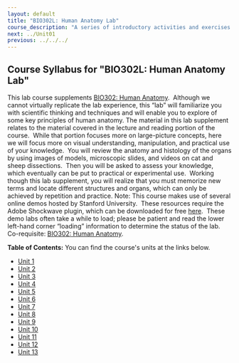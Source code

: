 ```yaml
---
layout: default
title: "BIO302L: Human Anatomy Lab"
course_description: "A series of introductory activities and exercises that explore human anatomy. Lab topics include: anatomical terms, histology, bones, muscles, eye and ear anatomy, respiratory system anatomy, and various dissections including the brain, heart, urinary system, reproductive system, and digestive system."
next: ../Unit01
previous: ../../../
---
```

Course Syllabus for "BIO302L: Human Anatomy Lab"
------------------------------------------------

This lab course supplements [BIO302: Human
Anatomy](http://www.saylor.org/courses/bio302/).  Although we cannot
virtually replicate the lab experience, this “lab” will familiarize you
with scientific thinking and techniques and will enable you to explore
of some key principles of human anatomy. The material in this lab
supplement relates to the material covered in the lecture and reading
portion of the course.  While that portion focuses more on large-picture
concepts, here we will focus more on visual understanding, manipulation,
and practical use of your knowledge.  You will review the anatomy and
histology of the organs by using images of models, microscopic slides,
and videos on cat and sheep dissections.  Then you will be asked to
assess your knowledge, which eventually can be put to practical or
experimental use.  Working though this lab supplement, you will realize
that you must memorize new terms and locate different structures and
organs, which can only be achieved by repetition and practice. Note:
This course makes use of several online demos hosted by Stanford
University.  These resources require the Adobe Shockwave plugin, which
can be downloaded for free
[here](http://www.adobe.com/shockwave/download/alternates/#sp).  These
demo labs often take a while to load; please be patient and read the
lower left-hand corner “loading” information to determine the status of
the lab. Co-requisite: [BIO302: Human
Anatomy](http://www.saylor.org/courses/bio302/).

**Table of Contents:** You can find the course's units at the links below.

- [Unit 1](https://legacy.saylor.org/bio302l/Unit01/)
- [Unit 2](https://legacy.saylor.org/bio302l/Unit02/)
- [Unit 3](https://legacy.saylor.org/bio302l/Unit03/)
- [Unit 4](https://legacy.saylor.org/bio302l/Unit04/)
- [Unit 5](https://legacy.saylor.org/bio302l/Unit05/)
- [Unit 6](https://legacy.saylor.org/bio302l/Unit06/)
- [Unit 7](https://legacy.saylor.org/bio302l/Unit07/)
- [Unit 8](https://legacy.saylor.org/bio302l/Unit08/)
- [Unit 9](https://legacy.saylor.org/bio302l/Unit09/)
- [Unit 10](https://legacy.saylor.org/bio302l/Unit10/)
- [Unit 11](https://legacy.saylor.org/bio302l/Unit11/)
- [Unit 12](https://legacy.saylor.org/bio302l/Unit12/)
- [Unit 13](https://legacy.saylor.org/bio302l/Unit13/)
